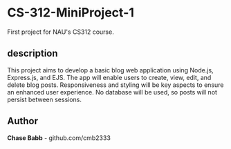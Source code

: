 # CS-312-MiniProject-1
First project for NAU's CS312 course.

## description
This project aims to develop a basic blog web application using Node.js, Express.js, and EJS. The app will enable users to create, view, edit, and delete blog posts. Responsiveness and styling will be key aspects to ensure an enhanced user experience. No database will be used, so posts will not persist between sessions.

## Author
**Chase Babb** - github.com/cmb2333
